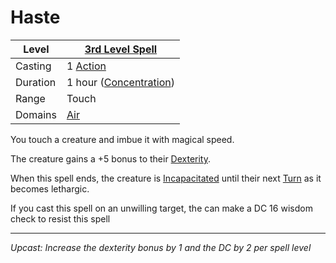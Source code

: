 # Haste

| Level    | [3rd Level Spell](3rd%20Level%20Spells.md)          |
| -------- | --------------------------------------------------- |
| Casting  | 1 [Action](../../../../Game%20Procedures/Action.md) |
| Duration | 1 hour ([Concentration](../../../Concentration.md)) |
| Range    | Touch                                               |
| Domains  | [Air](../../../Spell%20Domains/Air.md)              |

You touch a creature and imbue it with magical speed.

The creature gains a +5 bonus to their [Dexterity](../../../../Player%20Characters/Chosen%20Statistics/Dexterity.md).

When this spell ends, the creature is [Incapacitated](../../../../Conditions/Incapacitated.md) until their next [Turn](../../../../Game%20Procedures/Turn.md) as it becomes lethargic.

If you cast this spell on an unwilling target, the can make a DC 16 wisdom check to resist this spell

---
*Upcast: Increase the dexterity bonus by 1 and the DC by 2 per spell level*